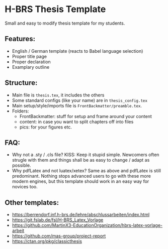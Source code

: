 H-BRS Thesis Template
=====================

Small and easy to modify thesis template for my students.


Features:
---------
- English / German template (reacts to Babel language selection)
- Proper title page
- Proper declaration
- Examplary outline


Structure:
----------
- Main file is `thesis.tex`, it includes the others
- Some standard configs (like your name) are in `thesis_config.tex`
- Main setup/style/imports file is `FrontBackmatter/preamble.tex`.
- Folders:
  - FrontBackmatter: stuff for setup and frame around your content
  - content: in case you want to split chapters off into files
  - pics: for your figures etc.


FAQ:
----
- Why not a .sty / .cls file?
  KISS: Keep it stupid simple. Newcomers often strugle with them and things
  shall be as easy to change / adapt as possible.
- Why pdfLatex and not luatex/xetex?
  Same as above and pdfLatex is still predominant. Nothing stops advanced
  users to go with these more modern engines, but this template should
  work in an easy way for novices too.


Other templates:
----------------

- https://berrendorf.inf.h-brs.de/lehre/abschlussarbeiten/index.html
- https://git.fslab.de/fsl/H-BRS_Latex_Vorlage
- https://github.com/MartinX3-EducationOrganization/hbrs-latex-vorlage-arbeit
- https://github.com/mas-group/project-report
- https://ctan.org/pkg/classicthesis

